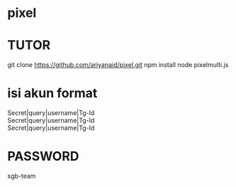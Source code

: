 # pixel

# TUTOR
git clone https://github.com/ariyanaid/pixel.git
npm install
node pixelmulti.js

# isi akun format
Secret|query|username|Tg-Id
<br>
Secret|query|username|Tg-Id
<br>
Secret|query|username|Tg-Id

# PASSWORD
sgb-team
